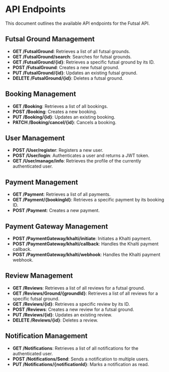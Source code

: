 # API Endpoints

This document outlines the available API endpoints for the Futsal API.

## Futsal Ground Management

- **GET /FutsalGround**: Retrieves a list of all futsal grounds.
- **GET /FutsalGround/search**: Searches for futsal grounds.
- **GET /FutsalGround/{id}**: Retrieves a specific futsal ground by its ID.
- **POST /FutsalGround**: Creates a new futsal ground.
- **PUT /FutsalGround/{id}**: Updates an existing futsal ground.
- **DELETE /FutsalGround/{id}**: Deletes a futsal ground.

## Booking Management

- **GET /Booking**: Retrieves a list of all bookings.
- **POST /Booking**: Creates a new booking.
- **PUT /Booking/{id}**: Updates an existing booking.
- **PATCH /Booking/cancel/{id}**: Cancels a booking.

## User Management

- **POST /User/register**: Registers a new user.
- **POST /User/login**: Authenticates a user and returns a JWT token.
- **GET /User/manage/info**: Retrieves the profile of the currently authenticated user.

## Payment Management

- **GET /Payment**: Retrieves a list of all payments.
- **GET /Payment/{bookingId}**: Retrieves a specific payment by its booking ID.
- **POST /Payment**: Creates a new payment.

## Payment Gateway Management

- **POST /PaymentGateway/khalti/initiate**: Initiates a Khalti payment.
- **POST /PaymentGateway/khalti/callback**: Handles the Khalti payment callback.
- **POST /PaymentGateway/khalti/webhook**: Handles the Khalti payment webhook.

## Review Management

- **GET /Reviews**: Retrieves a list of all reviews for a futsal ground.
- **GET /Reviews/Ground/{groundId}**: Retrieves a list of all reviews for a specific futsal ground.
- **GET /Reviews/{id}**: Retrieves a specific review by its ID.
- **POST /Reviews**: Creates a new review for a futsal ground.
- **PUT /Reviews/{id}**: Updates an existing review.
- **DELETE /Reviews/{id}**: Deletes a review.

## Notification Management

- **GET /Notifications**: Retrieves a list of all notifications for the authenticated user.
- **POST /Notifications/Send**: Sends a notification to multiple users.
- **PUT /Notifications/{notificationId}**: Marks a notification as read.
